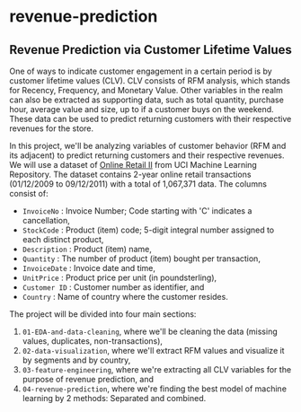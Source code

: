 # revenue-prediction

## Revenue Prediction via Customer Lifetime Values

One of ways to indicate customer engagement in a certain period is by customer lifetime values (CLV). CLV consists of RFM analysis, which stands for Recency, Frequency, and Monetary Value. Other variables in the realm can also be extracted as supporting data, such as total quantity, purchase hour, average value and size, up to if a customer buys on the weekend. These data can be used to predict returning customers with their respective revenues for the store.

In this project, we'll be analyzing variables of customer behavior (RFM and its adjacent) to predict returning customers and their respective revenues. We will use a dataset of [Online Retail II](https://archive.ics.uci.edu/dataset/502/online+retail+ii) from UCI Machine Learning Repository. The dataset contains 2-year online retail transactions (01/12/2009 to 09/12/2011) with a total of 1,067,371 data. The columns consist of:

* `InvoiceNo` : Invoice Number; Code starting with 'C' indicates a cancellation,
* `StockCode` : Product (item) code; 5-digit integral number assigned to each distinct product,
* `Description` : Product (item) name,
* `Quantity` : The number of product (item) bought per transaction,
* `InvoiceDate` : Invoice date and time,
* `UnitPrice` : Product price per unit (in poundsterling),
* `Customer ID` : Customer number as identifier, and
* `Country` : Name of country where the customer resides.

The project will be divided into four main sections:
1. `01-EDA-and-data-cleaning`, where we'll be cleaning the data (missing values, duplicates, non-transactions),
2. `02-data-visualization`, where we'll extract RFM values and visualize it by segments and by country,
3. `03-feature-engineering`, where we're extracting all CLV variables for the purpose of revenue prediction, and
4. `04-revenue-prediction`, where we're finding the best model of machine learning by 2 methods: Separated and combined.

